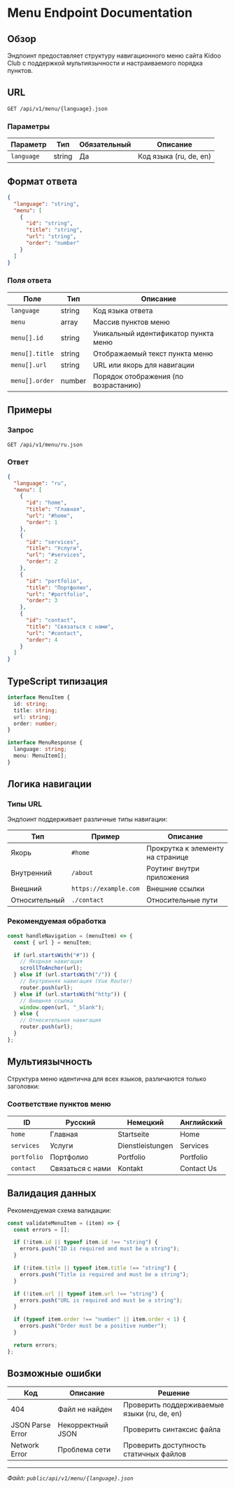 # Menu Endpoint Documentation

## Обзор

Эндпоинт предоставляет структуру навигационного меню сайта Kidoo Club с поддержкой мультиязычности и настраиваемого порядка пунктов.

## URL

```
GET /api/v1/menu/{language}.json
```

### Параметры

| Параметр   | Тип    | Обязательный | Описание               |
| ---------- | ------ | ------------ | ---------------------- |
| `language` | string | Да           | Код языка (ru, de, en) |

## Формат ответа

```json
{
  "language": "string",
  "menu": [
    {
      "id": "string",
      "title": "string",
      "url": "string",
      "order": "number"
    }
  ]
}
```

### Поля ответа

| Поле           | Тип    | Описание                             |
| -------------- | ------ | ------------------------------------ |
| `language`     | string | Код языка ответа                     |
| `menu`         | array  | Массив пунктов меню                  |
| `menu[].id`    | string | Уникальный идентификатор пункта меню |
| `menu[].title` | string | Отображаемый текст пункта меню       |
| `menu[].url`   | string | URL или якорь для навигации          |
| `menu[].order` | number | Порядок отображения (по возрастанию) |

## Примеры

### Запрос

```http
GET /api/v1/menu/ru.json
```

### Ответ

```json
{
  "language": "ru",
  "menu": [
    {
      "id": "home",
      "title": "Главная",
      "url": "#home",
      "order": 1
    },
    {
      "id": "services",
      "title": "Услуги",
      "url": "#services",
      "order": 2
    },
    {
      "id": "portfolio",
      "title": "Портфолио",
      "url": "#portfolio",
      "order": 3
    },
    {
      "id": "contact",
      "title": "Связаться с нами",
      "url": "#contact",
      "order": 4
    }
  ]
}
```

## TypeScript типизация

```typescript
interface MenuItem {
  id: string;
  title: string;
  url: string;
  order: number;
}

interface MenuResponse {
  language: string;
  menu: MenuItem[];
}
```

## Логика навигации

### Типы URL

Эндпоинт поддерживает различные типы навигации:

| Тип           | Пример                | Описание                         |
| ------------- | --------------------- | -------------------------------- |
| Якорь         | `#home`               | Прокрутка к элементу на странице |
| Внутренний    | `/about`              | Роутинг внутри приложения        |
| Внешний       | `https://example.com` | Внешние ссылки                   |
| Относительный | `./contact`           | Относительные пути               |

### Рекомендуемая обработка

```javascript
const handleNavigation = (menuItem) => {
  const { url } = menuItem;

  if (url.startsWith("#")) {
    // Якорная навигация
    scrollToAnchor(url);
  } else if (url.startsWith("/")) {
    // Внутренняя навигация (Vue Router)
    router.push(url);
  } else if (url.startsWith("http")) {
    // Внешняя ссылка
    window.open(url, "_blank");
  } else {
    // Относительная навигация
    router.push(url);
  }
};
```

## Мультиязычность

Структура меню идентична для всех языков, различаются только заголовки:

### Соответствие пунктов меню

| ID          | Русский          | Немецкий         | Английский |
| ----------- | ---------------- | ---------------- | ---------- |
| `home`      | Главная          | Startseite       | Home       |
| `services`  | Услуги           | Dienstleistungen | Services   |
| `portfolio` | Портфолио        | Portfolio        | Portfolio  |
| `contact`   | Связаться с нами | Kontakt          | Contact Us |

## Валидация данных

Рекомендуемая схема валидации:

```javascript
const validateMenuItem = (item) => {
  const errors = [];

  if (!item.id || typeof item.id !== "string") {
    errors.push("ID is required and must be a string");
  }

  if (!item.title || typeof item.title !== "string") {
    errors.push("Title is required and must be a string");
  }

  if (!item.url || typeof item.url !== "string") {
    errors.push("URL is required and must be a string");
  }

  if (typeof item.order !== "number" || item.order < 1) {
    errors.push("Order must be a positive number");
  }

  return errors;
};
```

## Возможные ошибки

| Код              | Описание          | Решение                                     |
| ---------------- | ----------------- | ------------------------------------------- |
| 404              | Файл не найден    | Проверить поддерживаемые языки (ru, de, en) |
| JSON Parse Error | Некорректный JSON | Проверить синтаксис файла                   |
| Network Error    | Проблема сети     | Проверить доступность статичных файлов      |

---

_Файл: `public/api/v1/menu/{language}.json`_
